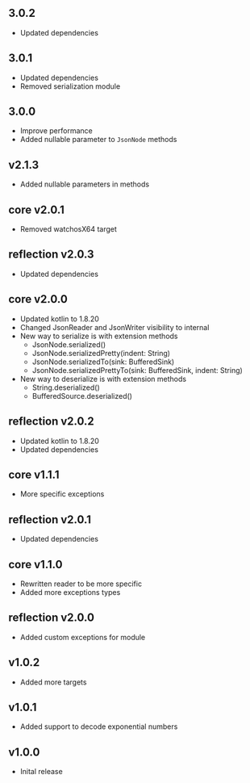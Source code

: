 ## 3.0.2

- Updated dependencies

## 3.0.1

- Updated dependencies
- Removed serialization module

## 3.0.0

- Improve performance
- Added nullable parameter to `JsonNode` methods

## v2.1.3

- Added nullable parameters in methods

## core v2.0.1

- Removed watchosX64 target

## reflection v2.0.3

- Updated dependencies

## core v2.0.0

- Updated kotlin to 1.8.20
- Changed JsonReader and JsonWriter visibility to internal
- New way to serialize is with extension methods
    - JsonNode.serialized()
    - JsonNode.serializedPretty(indent: String)
    - JsonNode.serializedTo(sink: BufferedSink)
    - JsonNode.serializedPrettyTo(sink: BufferedSink, indent: String)
- New way to deserialize is with extension methods
    - String.deserialized()
    - BufferedSource.deserialized()

## reflection v2.0.2

- Updated kotlin to 1.8.20
- Updated dependencies

## core v1.1.1

- More specific exceptions

## reflection v2.0.1

- Updated dependencies

## core v1.1.0

- Rewritten reader to be more specific
- Added more exceptions types

## reflection v2.0.0

- Added custom exceptions for module

## v1.0.2

- Added more targets

## v1.0.1

- Added support to decode exponential numbers

## v1.0.0

- Inital release

